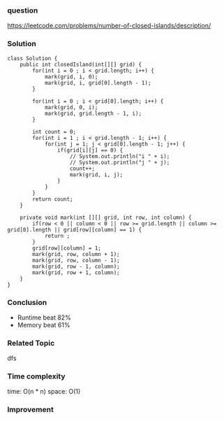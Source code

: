 ### question
https://leetcode.com/problems/number-of-closed-islands/description/
### Solution
```
class Solution {
    public int closedIsland(int[][] grid) {
        for(int i = 0 ; i < grid.length; i++) {
            mark(grid, i, 0);
            mark(grid, i, grid[0].length - 1);
        }

        for(int i = 0 ; i < grid[0].length; i++) {
            mark(grid, 0, i);
            mark(grid, grid.length - 1, i);
        }

        int count = 0;
        for(int i = 1 ; i < grid.length - 1; i++) {
            for(int j = 1; j < grid[0].length - 1; j++) {
                if(grid[i][j] == 0) {
                    // System.out.println("i " + i);
                    // System.out.println("j " + j);
                    count++;
                    mark(grid, i, j);
                }
            }
        }
        return count;
    }

    private void mark(int [][] grid, int row, int column) {
        if(row < 0 || column < 0 || row >= grid.length || column >= grid[0].length || grid[row][column] == 1) {
            return ;
        }
        grid[row][column] = 1;
        mark(grid, row, column + 1);
        mark(grid, row, column - 1);
        mark(grid, row - 1, column);
        mark(grid, row + 1, column);
    }
}
```
### Conclusion
- Runtime beat 82%
- Memory beat 61%

### Related Topic
dfs

### Time complexity
time: O(n * n)
space: O(1)

### Improvement